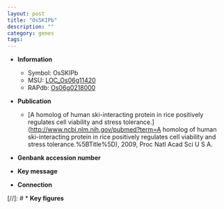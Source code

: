 ```yaml
---
layout: post
title: "OsSKIPb"
description: ""
category: genes
tags: 
---
```


* **Information**  
    + Symbol: OsSKIPb  
    + MSU: [LOC_Os06g11420](http://rice.uga.edu/cgi-bin/ORF_infopage.cgi?orf=LOC_Os06g11420)  
    + RAPdb: [Os06g0218000](https://rapdb.dna.affrc.go.jp/locus/?name=Os06g0218000)  

* **Publication**  
    + [A homolog of human ski-interacting protein in rice positively regulates cell viability and stress tolerance.](http://www.ncbi.nlm.nih.gov/pubmed?term=A homolog of human ski-interacting protein in rice positively regulates cell viability and stress tolerance.%5BTitle%5D), 2009, Proc Natl Acad Sci U S A.

* **Genbank accession number**  

* **Key message**  

* **Connection**  

[//]: # * **Key figures**  


